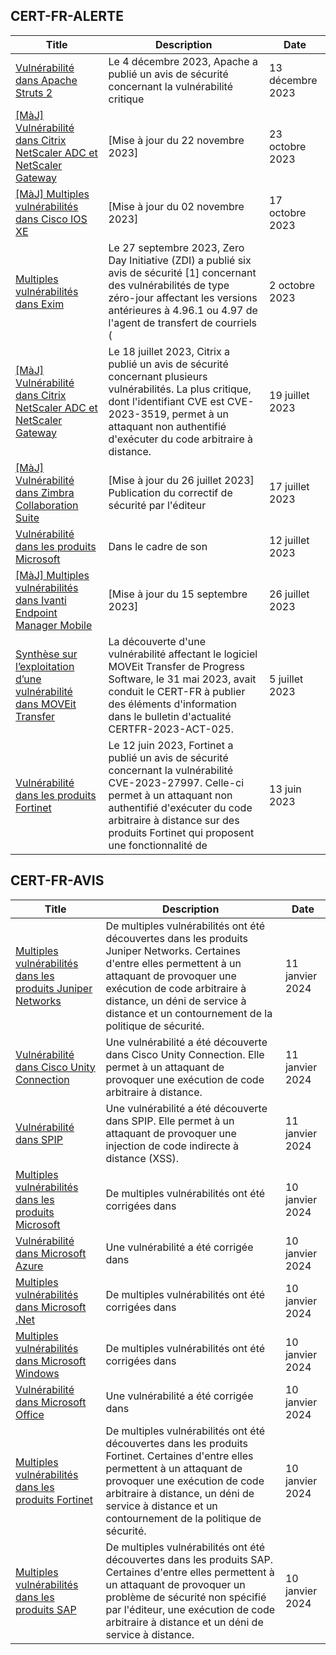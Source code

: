 
## CERT-FR-ALERTE
|Title|Description|Date|
|---|---|---|
| [Vulnérabilité dans Apache Struts 2](https://www.cert.ssi.gouv.fr/alerte/CERTFR-2023-ALE-013/) | Le 4 décembre 2023, Apache a publié un avis de sécurité concernant la vulnérabilité critique  | 13 décembre 2023 |
| [[MàJ] Vulnérabilité dans Citrix NetScaler ADC et NetScaler Gateway](https://www.cert.ssi.gouv.fr/alerte/CERTFR-2023-ALE-012/) | [Mise à jour du 22 novembre 2023] | 23 octobre 2023 |
| [[MàJ] Multiples vulnérabilités dans Cisco IOS XE](https://www.cert.ssi.gouv.fr/alerte/CERTFR-2023-ALE-011/) | [Mise à jour du 02 novembre 2023] | 17 octobre 2023 |
| [Multiples vulnérabilités dans Exim](https://www.cert.ssi.gouv.fr/alerte/CERTFR-2023-ALE-010/) | Le 27 septembre 2023, Zero Day Initiative (ZDI) a publié six avis de sécurité [1] concernant des vulnérabilités de type zéro-jour affectant les versions antérieures à 4.96.1 ou 4.97 de l'agent de transfert de courriels ( | 2 octobre 2023 |
| [[MàJ] Vulnérabilité dans Citrix NetScaler ADC et NetScaler Gateway](https://www.cert.ssi.gouv.fr/alerte/CERTFR-2023-ALE-008/) | Le 18 juillet 2023, Citrix a publié un avis de sécurité concernant plusieurs vulnérabilités. La plus critique, dont l'identifiant CVE est CVE-2023-3519, permet à un attaquant non authentifié d'exécuter du code arbitraire à distance. | 19 juillet 2023 |
| [[MàJ] Vulnérabilité dans Zimbra Collaboration Suite](https://www.cert.ssi.gouv.fr/alerte/CERTFR-2023-ALE-007/) | [Mise à jour du 26 juillet 2023] Publication du correctif de sécurité par l'éditeur | 17 juillet 2023 |
| [Vulnérabilité dans les produits Microsoft](https://www.cert.ssi.gouv.fr/alerte/CERTFR-2023-ALE-006/) | Dans le cadre de son  | 12 juillet 2023 |
| [[MàJ] Multiples vulnérabilités dans Ivanti Endpoint Manager Mobile](https://www.cert.ssi.gouv.fr/alerte/CERTFR-2023-ALE-009/) | [Mise à jour du 15 septembre 2023]  | 26 juillet 2023 |
| [Synthèse sur l’exploitation d’une vulnérabilité dans MOVEit Transfer](https://www.cert.ssi.gouv.fr/alerte/CERTFR-2023-ALE-005/) | La découverte d'une vulnérabilité affectant le logiciel MOVEit Transfer de Progress Software, le 31 mai 2023, avait conduit le CERT-FR à publier des éléments d'information dans le bulletin d'actualité CERTFR-2023-ACT-025. | 5 juillet 2023 |
| [Vulnérabilité dans les produits Fortinet](https://www.cert.ssi.gouv.fr/alerte/CERTFR-2023-ALE-004/) | Le 12 juin 2023, Fortinet a publié un avis de sécurité concernant la vulnérabilité CVE-2023-27997. Celle-ci permet à un attaquant non authentifié d'exécuter du code arbitraire à distance sur des produits Fortinet qui proposent une fonctionnalité de  | 13 juin 2023 |
## CERT-FR-AVIS
|Title|Description|Date|
|---|---|---|
| [Multiples vulnérabilités dans les produits Juniper Networks](https://www.cert.ssi.gouv.fr/avis/CERTFR-2024-AVI-0027/) | De multiples vulnérabilités ont été découvertes dans les produits Juniper Networks. Certaines d'entre elles permettent à un attaquant de provoquer une exécution de code arbitraire à distance, un déni de service à distance et un contournement de la politique de sécurité. | 11 janvier 2024 |
| [Vulnérabilité dans Cisco Unity Connection](https://www.cert.ssi.gouv.fr/avis/CERTFR-2024-AVI-0026/) | Une vulnérabilité a été découverte dans Cisco Unity Connection. Elle permet à un attaquant de provoquer une exécution de code arbitraire à distance. | 11 janvier 2024 |
| [Vulnérabilité dans SPIP](https://www.cert.ssi.gouv.fr/avis/CERTFR-2024-AVI-0025/) | Une vulnérabilité a été découverte dans SPIP. Elle permet à un attaquant de provoquer une injection de code indirecte à distance (XSS). | 11 janvier 2024 |
| [Multiples vulnérabilités dans les produits Microsoft](https://www.cert.ssi.gouv.fr/avis/CERTFR-2024-AVI-0024/) | De multiples vulnérabilités ont été corrigées dans  | 10 janvier 2024 |
| [Vulnérabilité dans Microsoft Azure](https://www.cert.ssi.gouv.fr/avis/CERTFR-2024-AVI-0023/) | Une vulnérabilité a été corrigée dans  | 10 janvier 2024 |
| [Multiples vulnérabilités dans Microsoft .Net](https://www.cert.ssi.gouv.fr/avis/CERTFR-2024-AVI-0022/) | De multiples vulnérabilités ont été corrigées dans  | 10 janvier 2024 |
| [Multiples vulnérabilités dans Microsoft Windows](https://www.cert.ssi.gouv.fr/avis/CERTFR-2024-AVI-0021/) | De multiples vulnérabilités ont été corrigées dans  | 10 janvier 2024 |
| [Vulnérabilité dans Microsoft Office](https://www.cert.ssi.gouv.fr/avis/CERTFR-2024-AVI-0020/) | Une vulnérabilité a été corrigée dans  | 10 janvier 2024 |
| [Multiples vulnérabilités dans les produits Fortinet](https://www.cert.ssi.gouv.fr/avis/CERTFR-2024-AVI-0019/) | De multiples vulnérabilités ont été découvertes dans les produits Fortinet. Certaines d'entre elles permettent à un attaquant de provoquer une exécution de code arbitraire à distance, un déni de service à distance et un contournement de la politique de sécurité. | 10 janvier 2024 |
| [Multiples vulnérabilités dans les produits SAP](https://www.cert.ssi.gouv.fr/avis/CERTFR-2024-AVI-0018/) | De multiples vulnérabilités ont été découvertes dans les produits SAP. Certaines d'entre elles permettent à un attaquant de provoquer un problème de sécurité non spécifié par l'éditeur, une exécution de code arbitraire à distance et un déni de service à distance. | 10 janvier 2024 |
